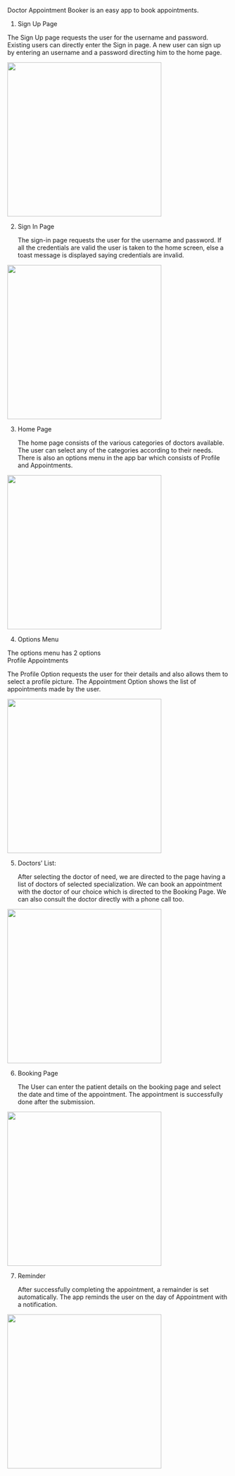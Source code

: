 Doctor Appointment Booker is an easy app to book appointments.

 1. Sign Up Page

The Sign Up page requests the user for the username and password. Existing users can directly enter the Sign in page. A new user can sign up by entering an username and a password directing him to the home page. 

  <img src="https://user-images.githubusercontent.com/81672515/152740817-a64d2ccc-ef80-4996-80ef-9126e3fbdcb2.jpg" width="350">

2. Sign In Page

	The sign-in page requests the user for the username and password. If all the credentials are valid the user is taken to the home screen, else a toast message is displayed saying credentials are invalid.

  <img src="https://user-images.githubusercontent.com/81672515/152740817-a64d2ccc-ef80-4996-80ef-9126e3fbdcb2.jpg" width="350">

3. Home Page

	The home page consists of the various categories of doctors available. The user can select any of the categories according to their needs. There is also an options menu in the app bar which consists of Profile and Appointments.

  <img src="https://user-images.githubusercontent.com/81672515/152740817-a64d2ccc-ef80-4996-80ef-9126e3fbdcb2.jpg" width="350">

4. Options Menu

The options menu has 2 options	
Profile 
Appointments

The Profile Option requests the user for their details and also allows them to select a profile picture. 
The Appointment Option shows the list of appointments made by the user.

  <img src="https://user-images.githubusercontent.com/81672515/152740817-a64d2ccc-ef80-4996-80ef-9126e3fbdcb2.jpg" width="350">


5. Doctors’ List:

	After selecting the doctor of need, we are directed to the page having a list of doctors of selected specialization. We can book an appointment with the doctor of our choice which is directed to the Booking Page. We can also consult the doctor directly with a phone call too.

  <img src="https://user-images.githubusercontent.com/81672515/152740817-a64d2ccc-ef80-4996-80ef-9126e3fbdcb2.jpg" width="350">

6. Booking Page

	The User can enter the patient details on the booking page and select the date and time of the appointment. The appointment is successfully done after the submission.

  <img src="https://user-images.githubusercontent.com/81672515/152740817-a64d2ccc-ef80-4996-80ef-9126e3fbdcb2.jpg" width="350">

7. Reminder

	After successfully completing the appointment, a remainder is set automatically. The app reminds the user on the day of Appointment with a notification.
  <img src="https://user-images.githubusercontent.com/81672515/152740817-a64d2ccc-ef80-4996-80ef-9126e3fbdcb2.jpg" width="350">




